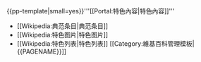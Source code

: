 <noinclude>{{pp-template|small=yes}}</noinclude>'''[[Portal:特色內容|特色內容]]'''
* [[Wikipedia:典范条目|典范条目]]
* [[Wikipedia:特色图片|特色图片]]
* [[Wikipedia:特色列表|特色列表]]
<noinclude>[[Category:維基百科管理模板|{{PAGENAME}}]]
</noinclude>